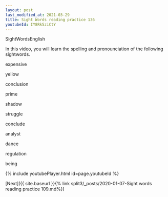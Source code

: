 ```yaml
---
layout: post
last_modified_at: 2021-03-29
title: Sight Words reading practice 136
youtubeId: IY8Rk5ziCtY
---
```

 
 
SightWordsEnglish

In this video, you will learn the spelling and pronounciation of the following sightwords.

expensive

yellow

conclusion

prime

shadow

struggle

conclude

analyst

dance

regulation

being

 
{% include youtubePlayer.html id=page.youtubeId %}
 
 

[Next]({{ site.baseurl }}{% link  split3/_posts/2020-01-07-Sight words reading practice 109.md%})
 
